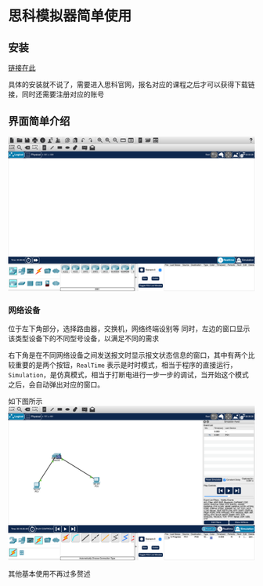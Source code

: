 # 思科模拟器简单使用

## 安装
[链接在此](https://lor-strapi-backend.s3.amazonaws.com/skillsforall)

具体的安装就不说了，需要进入思科官网，报名对应的课程之后才可以获得下载链接，同时还需要注册对应的账号

## 界面简单介绍
![介绍](../image/%E6%88%AA%E5%B1%8F2022-11-02%2016.09.47.png)

### 网络设备
位于左下角部分，选择路由器，交换机，网络终端设别等
同时，左边的窗口显示该类型设备下的不同型号设备，以满足不同的需求

右下角是在不同网络设备之间发送报文时显示报文状态信息的窗口，其中有两个比较重要的是两个按钮，`RealTime`  表示是时时模式，相当于程序的直接运行， `Simulation`，是仿真模式，相当于打断电进行一步一步的调试，当开始这个模式之后，会自动弹出对应的窗口。

如下图所示
![仿真模式](../image/%E6%88%AA%E5%B1%8F2022-11-02%2016.21.01.png)

其他基本使用不再过多赘述